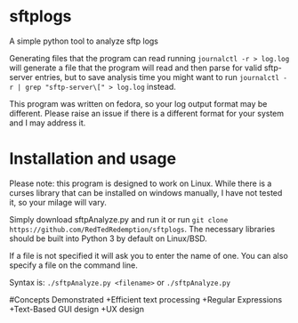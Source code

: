 # sftplogs
A simple python tool to analyze sftp logs

Generating files that the program can read
running `journalctl -r > log.log` will generate a file that the program will read and then parse for valid sftp-server entries, but to save analysis time you might
want to run `journalctl -r | grep "sftp-server\[" > log.log` instead.

This program was written on fedora, so your log output format may be different. Please raise an issue if there is a different format for your system and I may address it.

# Installation and usage
Please note: this program is designed to work on Linux. While there is a curses library that can be installed on windows manually, I have not tested it, so your milage will vary.

Simply download sftpAnalyze.py and run it or run `git clone https://github.com/RedTedRedemption/sftplogs`. The necessary libraries should be built into Python 3 by default on Linux/BSD.

If a file is not specified it will ask you to enter the name of one.
You can also specify a file on the command line.

Syntax is:
`./sftpAnalyze.py <filename>` or
`./sftpAnalyze.py`

#Concepts Demonstrated
+Efficient text processing
+Regular Expressions
+Text-Based GUI design
+UX design
